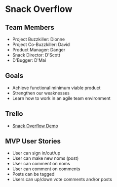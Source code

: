 Snack Overflow
===================


## Team Members ##

 - Project Buzzkiller: Dionne
 - Project Co-Buzzkiller: David
 - Product Manager: Danger
 - Snack Director: D'Scott
 - D'Bugger: D'Mai

## Goals ##

 - Achieve functional minimum viable product
 - Strengthen our weaknesses
 - Learn how to work in an agile team environment

## Trello ##

 - [Snack Overflow Demo](http://snack-overflow.herokuapp.com/)

## MVP User Stories ##

 - User can sign in/out/up
 - User can make new noms (post)
 - User can comment on noms
 - User can comment on comments
 - Posts can be tagged
 - Users can up/down vote comments and/or posts

